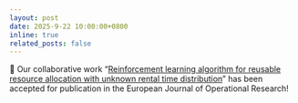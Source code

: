 ```yaml
---
layout: post
date: 2025-9-22 10:00:00+0800
inline: true
related_posts: false
---
```


🎉 Our collaborative work “[Reinforcement learning algorithm for reusable resource allocation with unknown rental time distribution](https://www.sciencedirect.com/science/article/abs/pii/S0377221725007295)” has been accepted for publication in the European Journal of Operational Research!
